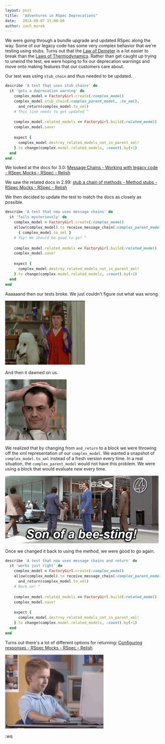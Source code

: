```yaml
---
layout: post
title:  "Adventures in RSpec Deprecations"
date:   2014-08-07 15:00:00
author: zach_morek
---
```


We were going through a bundle upgrade and updated RSpec along the way.
Some of our legacy code has some very complex behavior that we're testing using stubs.
Turns out that the [Law of Demeter](https://en.wikipedia.org/wiki/Law_Of_Demeter) is a lot easier to break than the [Laws of Thermodynamics](https://en.wikipedia.org/wiki/Laws_of_thermodynamics).
Rather than get caught up trying to unwind the test, we were hoping to fix our deprecation warnings and move onto making features that our customers care about.

Our test was using `stub_chain` and thus needed to be updated.

```ruby
describe 'A test that uses stub chains' do
  it 'gets a deprecation warning' do
    complex_model = FactoryGirl.create(:complex_model)
    complex_model.stub_chain(:complex_parent_model, :to_xml).
      and_return(complex_model.to_xml)
    # This line needs to get updated ^

    complex_model.related_models << FactoryGirl.build(:related_model)
    complex_model.save!

    expect {
      complex_model.destroy_related_models_not_in_parent_xml!
    }.to change(complex.model.related_models, :count).by(-1)
  end
end
```

We looked at the docs for 3.0:
[Message Chains - Working with legacy code - RSpec Mocks - RSpec - Relish](https://relishapp.com/rspec/rspec-mocks/v/3-0/docs/working-with-legacy-code/message-chains)

We saw the related docs in 2.99:
[stub a chain of methods - Method stubs - RSpec Mocks - RSpec - Relish](https://relishapp.com/rspec/rspec-mocks/v/2-99/docs/method-stubs/stub-a-chain-of-methods)

We then decided to update the test to match the docs as closely as possible.

```ruby
describe 'A test that now uses message chains' do
  it 'fails mysteriously' do
    complex_model = FactoryGirl.create(:complex_model)
    allow(complex_model).to receive_message_chain(:complex_parent_model, :to_xml)
      { complex_model.to_xml }
    # Yay! We should be good to go! ^

    complex_model.related_models << FactoryGirl.build(:related_model)
    complex_model.save!

    expect {
      complex_model.destroy_related_models_not_in_parent_xml!
    }.to change(complex.model.related_models, :count).by(-1)
  end
end
```

Aaaaaand then our tests broke.
We just couldn't figure out what was wrong.

![AHHHHHHHHHH!](/images/angry_shake.gif)

And then it dawned on us.

![OOOOOOOOOOH!](/images/sudden_realization.gif)

We realized that by changing from `and_return` to a block we were throwing off the xml representation of our `complex_model`.
We wanted a snapshot of `complex_model.to_xml` instead of a fresh version every time.
In a real situation, the `complex_parent_model` would not have this problem.
We were using a block that would evaluate new every time.

![Sonofa](/images/bee_sting.gif)

Once we changed it back to using the method, we were good to go again.

```ruby
describe 'A test that now uses message chains and return' do
  it 'works just right' do
    complex_model = FactoryGirl.create(:complex_model)
    allow(complex_model).to receive_message_chain(:complex_parent_model, :to_xml).
      and_return(complex_model.to_xml)
    # Rock on! ^

    complex_model.related_models << FactoryGirl.build(:related_model)
    complex_model.save!

    expect {
      complex_model.destroy_related_models_not_in_parent_xml!
    }.to change(complex.model.related_models, :count).by(-1)
  end
end
```

Turns out there's a lot of different options for returning: [Configuring responses - RSpec Mocks - RSpec - Relish](https://www.relishapp.com/rspec/rspec-mocks/v/3-0/docs/configuring-responses)

![Nice](/images/thumbs_up.gif)

:wq
